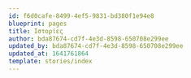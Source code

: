 ```yaml
---
id: f6d0cafe-8499-4ef5-9831-bd380f1e94e8
blueprint: pages
title: Ιστορίες
author: bda87674-cd7f-4e3d-8598-650708e299ee
updated_by: bda87674-cd7f-4e3d-8598-650708e299ee
updated_at: 1641761864
template: stories/index
---
```

